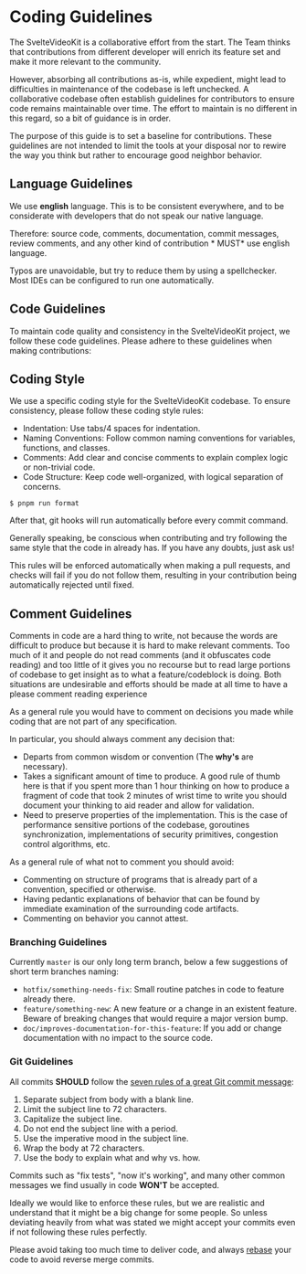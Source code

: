 # Coding Guidelines

The SvelteVideoKit is a collaborative effort from the start. The Team thinks that contributions from
different developer will enrich its feature set and make it more relevant to the community.

However, absorbing all contributions as-is, while expedient, might lead to difficulties in maintenance of the codebase
is left unchecked. A collaborative codebase often establish guidelines for contributors to ensure code remains
maintainable over time. The effort to maintain is no different in this regard, so a bit of guidance is in order.

The purpose of this guide is to set a baseline for contributions. These guidelines are not intended to limit the tools
at your disposal nor to rewire the way you think but rather to encourage good neighbor behavior.

## Language Guidelines

We use **english** language. This is to be consistent everywhere, and to be considerate with developers that do not
speak our native language.

Therefore: source code, comments, documentation, commit messages, review comments, and any other kind of contribution *
MUST* use english language.

Typos are unavoidable, but try to reduce them by using a spellchecker. Most IDEs can be configured to run one
automatically.

## Code Guidelines

To maintain code quality and consistency in the SvelteVideoKit project, we follow these code guidelines. Please adhere to these guidelines when making contributions:

## Coding Style

We use a specific coding style for the SvelteVideoKit codebase. To ensure consistency, please follow these coding style rules:

- Indentation: Use tabs/4 spaces for indentation.
- Naming Conventions: Follow common naming conventions for variables, functions, and classes.
- Comments: Add clear and concise comments to explain complex logic or non-trivial code.
- Code Structure: Keep code well-organized, with logical separation of concerns.

```
$ pnpm run format
```

After that, git hooks will run automatically before every commit command.

Generally speaking, be conscious when contributing and try following the same style that the code in already
has. If you have any doubts, just ask us!

This rules will be enforced automatically when making a pull requests, and checks will fail if you do not follow them,
resulting in your contribution being automatically rejected until fixed.

## Comment Guidelines

Comments in code are a hard thing to write, not because the words are difficult to produce but because it is hard to
make relevant comments. Too much of it and people do not read comments (and it obfuscates code reading) and too little
of it gives you no recourse but to read large portions of codebase to get insight as to what a feature/codeblock is
doing. Both situations are undesirable and efforts should be made at all time to have a please comment reading
experience

As a general rule you would have to comment on decisions you made while coding that are not part of any specification.

In particular, you should always comment any decision that:

* Departs from common wisdom or convention (The **why's** are necessary).
* Takes a significant amount of time to produce. A good rule of thumb here is that if you spent more than 1 hour
  thinking on how to produce a fragment of code that took 2 minutes of wrist time to write you should document your
  thinking to aid reader and allow for validation.
* Need to preserve properties of the implementation. This is the case of performance sensitive portions of the codebase,
  goroutines synchronization, implementations of security primitives, congestion control algorithms, etc.

As a general rule of what not to comment you should avoid:

* Commenting on structure of programs that is already part of a convention, specified or otherwise.
* Having pedantic explanations of behavior that can be found by immediate examination of the surrounding code artifacts.
* Commenting on behavior you cannot attest.

### Branching Guidelines

Currently `master` is our only long term branch, below a few suggestions of short term branches naming:

* `hotfix/something-needs-fix`: Small routine patches in code to feature already there.
* `feature/something-new`: A new feature or a change in an existent feature. Beware of breaking changes that would
  require a major version bump.
* `doc/improves-documentation-for-this-feature`: If you add or change documentation with no impact to the source code.

### Git Guidelines

All commits **SHOULD** follow the [seven rules of a great Git commit message](https://chris.beams.io/posts/git-commit):

1. Separate subject from body with a blank line.
2. Limit the subject line to 72 characters.
3. Capitalize the subject line.
4. Do not end the subject line with a period.
5. Use the imperative mood in the subject line.
6. Wrap the body at 72 characters.
7. Use the body to explain what and why vs. how.

Commits such as "fix tests", "now it's working", and many other common messages we find usually in code **WON'T** be
accepted.

Ideally we would like to enforce these rules, but we are realistic and understand that it might be a big change for some
people. So unless deviating heavily from what was stated we might accept your commits even if not following these rules
perfectly.

Please avoid taking too much time to deliver code, and always [rebase](https://git-scm.com/docs/git-rebase) your code to
avoid reverse merge commits.